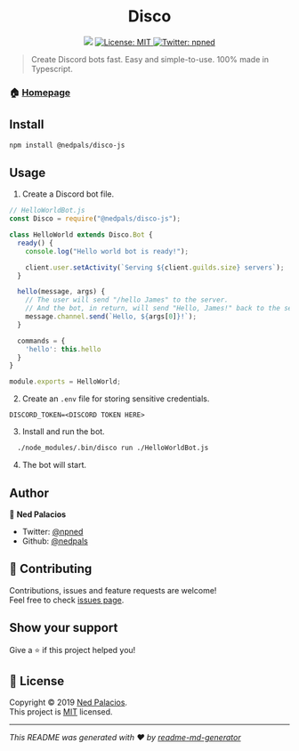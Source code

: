 <h1 align="center">Disco</h1>
<p align="center">
  <img src="https://img.shields.io/badge/version-1.0.0-blue.svg?cacheSeconds=2592000" />
  <a href="LICENSE">
    <img alt="License: MIT" src="https://img.shields.io/badge/License-MIT-yellow.svg" target="_blank" />
  </a>
  <a href="https://twitter.com/npned">
    <img alt="Twitter: npned" src="https://img.shields.io/twitter/follow/npned.svg?style=social" target="_blank" />
  </a>
</p>

> Create Discord bots fast. Easy and simple-to-use. 100% made in Typescript.

### 🏠 [Homepage](https://nedpals.github.io/disco)

## Install

```sh
npm install @nedpals/disco-js
```

## Usage

1. Create a Discord bot file.
```javascript
// HelloWorldBot.js
const Disco = require("@nedpals/disco-js");

class HelloWorld extends Disco.Bot {
  ready() {
    console.log("Hello world bot is ready!");

    client.user.setActivity(`Serving ${client.guilds.size} servers`);
  }

  hello(message, args) {
    // The user will send "/hello James" to the server.
    // And the bot, in return, will send "Hello, James!" back to the server. 
    message.channel.send(`Hello, ${args[0]}!`);
  }

  commands = {
    'hello': this.hello
  }
}

module.exports = HelloWorld;
```

2. Create an `.env` file for storing sensitive credentials.
```env
DISCORD_TOKEN=<DISCORD TOKEN HERE>
```

3. Install and run the bot.
```bash
  ./node_modules/.bin/disco run ./HelloWorldBot.js
```

4. The bot will start.

## Author

👤 **Ned Palacios**

* Twitter: [@npned](https://twitter.com/npned)
* Github: [@nedpals](https://github.com/nedpals)

## 🤝 Contributing

Contributions, issues and feature requests are welcome!<br />Feel free to check [issues page](https://github.com/nedpals/disco/issues).

## Show your support

Give a ⭐️ if this project helped you!

## 📝 License

Copyright © 2019 [Ned Palacios](https://github.com/nedpals).<br />
This project is [MIT](LICENSE) licensed.

***
_This README was generated with ❤️ by [readme-md-generator](https://github.com/kefranabg/readme-md-generator)_